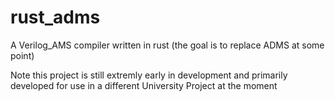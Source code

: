 # rust_adms

A Verilog_AMS compiler written in rust (the goal is to replace ADMS at some point)

Note this project is still extremly early in development and primarily developed for use in a different University Project at the moment